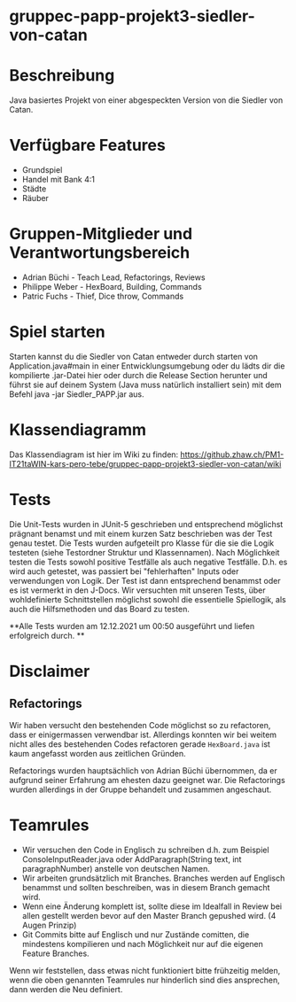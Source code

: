 # gruppec-papp-projekt3-siedler-von-catan

# Beschreibung
Java basiertes Projekt von einer abgespeckten Version von die Siedler von Catan.

# Verfügbare Features
- Grundspiel
- Handel mit Bank 4:1
- Städte
- Räuber

# Gruppen-Mitglieder und Verantwortungsbereich
* Adrian Büchi - Teach Lead, Refactorings, Reviews
* Philippe Weber - HexBoard, Building, Commands
* Patric Fuchs - Thief, Dice throw, Commands

# Spiel starten
Starten kannst du die Siedler von Catan entweder durch starten von Application.java#main in einer Entwicklungsumgebung oder du lädts dir die kompilierte .jar-Datei hier oder durch die Release Section herunter und führst sie auf deinem System (Java muss natürlich installiert sein) mit dem Befehl java -jar Siedler_PAPP.jar aus.

# Klassendiagramm
Das Klassendiagram ist hier im Wiki zu finden: 
https://github.zhaw.ch/PM1-IT21taWIN-kars-pero-tebe/gruppec-papp-projekt3-siedler-von-catan/wiki

# Tests
Die Unit-Tests wurden in JUnit-5 geschrieben und entsprechend möglichst prägnant benamst und mit einem kurzen Satz beschrieben was der Test genau testet. Die Tests wurden aufgeteilt pro Klasse für die sie die Logik testeten (siehe Testordner Struktur und Klassennamen). Nach Möglichkeit testen die Tests sowohl positive Testfälle als auch negative Testfälle. D.h. es wird auch getestet, was passiert bei "fehlerhaften" Inputs oder verwendungen von Logik. Der Test ist dann entsprechend benammst oder es ist vermerkt in den J-Docs. Wir versuchten mit unseren Tests, über wohldefinierte Schnittstellen möglichst sowohl die essentielle Spiellogik, als auch die Hilfsmethoden und das Board zu testen.

**Alle Tests wurden am 12.12.2021 um 00:50 ausgeführt und liefen erfolgreich durch. **

# Disclaimer
## Refactorings
Wir haben versucht den bestehenden Code möglichst so zu refactoren, dass er einigermassen verwendbar ist. Allerdings konnten wir bei weitem nicht alles des bestehenden Codes refactoren gerade `HexBoard.java` ist kaum angefasst worden aus zeitlichen Gründen.

Refactorings wurden hauptsächlich von Adrian Büchi übernommen, da er aufgrund seiner Erfahrung am ehesten dazu geeignet war. Die Refactorings wurden allerdings in der Gruppe behandelt und zusammen angeschaut.

# Teamrules

* Wir versuchen den Code in Englisch zu schreiben d.h. zum Beispiel ConsoleInputReader.java oder AddParagraph(String text, int paragraphNumber) anstelle von deutschen Namen.
* Wir arbeiten grundsätzlich mit Branches. Branches werden auf Englisch benammst und sollten beschreiben, was in diesem Branch gemacht wird.
* Wenn eine Änderung komplett ist, sollte diese im Idealfall in Review bei allen gestellt werden bevor auf den Master Branch gepushed wird. (4 Augen Prinzip)
* Git Commits bitte auf Englisch und nur Zustände comitten, die mindestens kompilieren und nach Möglichkeit nur auf die eigenen Feature Branches.

Wenn wir feststellen, dass etwas nicht funktioniert bitte frühzeitig melden, wenn die oben genannten Teamrules nur hinderlich sind dies ansprechen, dann werden die Neu definiert.
